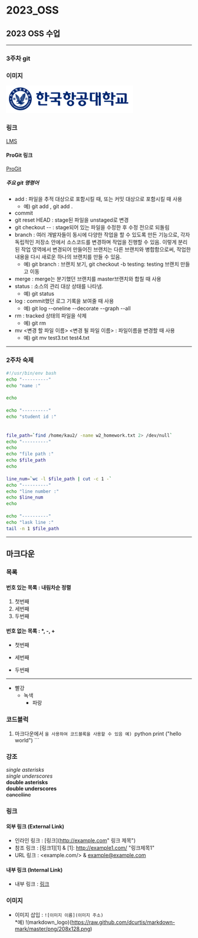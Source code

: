 # 2023_OSS
## 2023 OSS 수업 

-----
### 3주차 git

### 이미지
![한국항공대학교 로고](../img/kau.png "한국항공대학교")


### 링크   
[LMS](https://lms.kau.ac.kr "항공대학교 강의관리시스템")

#### ProGit 링크
[ProGit](https://git-scm.com/book/ko/v2 "git 문서, 한국어")


##### 주요 git 명령어
* add : 파일을 추적 대상으로 포함시킬 때, 또는 커밋 대상으로 포함시킬 때 사용
    * 예) git add <file name>, git add .
* commit
* git reset HEAD <file> : stage된 파일을 unstaged로 변경
* git checkout -- <file> : stage되어 있는 파일을 수정한 후 수정 전으로 되돌림 
* branch : 여러 개발자들이 동시에 다양한 작업을 할 수 있도록 만든 기능으로, 각자 독립적인 저장소 안에서 소스코드를 변경하며 작업을 진행할 수 있음. 이렇게 분리된 작업 영역에서 변경되어 만들어진 브랜치는 다른 브랜치와 병합함으로써, 작업한 내용을 다시 새로운 하나의 브랜치를 만들 수 있음. 
    * 예) git branch : 브랜치 보기, git checkout -b testing: testing 브랜치 만들고 이동
* merge : merge는 분기했던 브랜치를 master브랜치와 합칠 때 사용
* status : 소스의 관리 대상 상태를 나타냄.
    * 예) git status 
* log : commit했던 로그 기록을 보여줄 때 사용
    * 예) git log --oneline --decorate --graph --all
* rm : tracked 상태의 파일을 삭제
    * 예) git rm <file name>
* mv <변경 할 파일 이름> <변경 될 파일 이름> : 파일이름을 변경할 때 사용
    * 예) git mv test3.txt test4.txt



------
### 2주차 숙제

```bash
#!/usr/bin/env bash
echo "----------"
echo "name :"

echo

echo "----------"
echo "student id :"


file_path=`find /home/kau2/ -name w2_homework.txt 2> /dev/null`
echo "----------"
echo
echo "file path :"
echo $file_path
echo

line_num=`wc -l $file_path | cut -c 1 -`
echo "----------"
echo "line number :"
echo $line_num
echo

echo "----------"
echo "lask line :"
tail -n 1 $file_path
```

------
## 마크다운
### 목록
#### 번호 있는 목록 : 내림차순 정렬
1. 첫번째
3. 세번째
2. 두번째

#### 번호 없는 목록 : *, -, +
* 첫번째
- 세번째
+ 두번째
-----
* 빨강
  * 녹색
    * 파랑


### 코드블럭 
1. 마크다운에서 ```을 사용하여 코드블록을 사용할 수 있음
    예) ```python
        print ("hello world")
        ```


### 강조
*single asterisks*    
_single underscores_    
**double asterisks**    
__double underscores__    
~~cancelline~~ 


### 링크
#### 외부 링크 (External Link)
* 인라인 링크 : [링크](http://example.com" 링크 제목")
* 참조 링크 : [링크1][1] & [1]: http://example1.com/ "링크제목1"
* URL 링크 : <example.com/> & <example@example.com>

#### 내부 링크 (Internal Link)
* 내부 링크 : [링크](#id) 


### 이미지
* 이미지 삽입 : `![이미지 이름](이미지 주소)`    
    *예) !(markdown_logo)(https://raw.github.com/dcurtis/markdown-mark/master/png/208x128.png)


